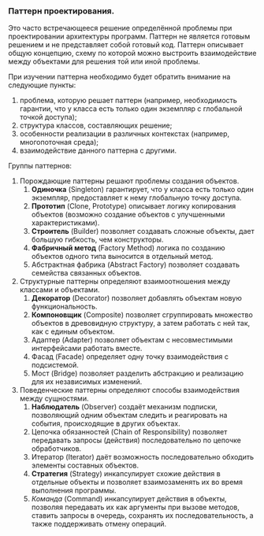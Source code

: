 ### Паттерн проектирования.
Это часто встречающееся решение определённой проблемы при проектировании архитектуры программ.
Паттерн не является готовым решением и не представляет собой готовый код.
Паттерн описывает общую концепцию, схему по которой можно выстроить взаимодействие между объектами для решения той или иной проблемы.

При изучении паттерна необходимо будет обратить внимание на следующие пункты:
1. проблема, которую решает паттерн (например, необходимость гарантии, что у класса есть только один экземпляр с глобальной точкой доступа);
2. структура классов, составляющих решение;
3. особенности реализации в различных контекстах (например, многопоточная среда);
4. взаимодействие данного паттерна с другими.

Группы паттернов:
1. Порождающие паттерны решают проблемы создания объектов.
    1. **Одиночка** (Singleton) гарантирует, что у класса есть только один экземпляр, предоставляет к нему глобальную точку доступа.
    2. **Прототип** (Clone, Prototype) описывает логику копирования объектов (возможно создание объектов с улучшенными характеристиками).
    3. **Строитель** (Builder) позволяет создавать сложные объекты, дает большую гибкость, чем конструкторы.
    4. **Фабричный метод** (Factory Method) логика по созданию объектов одного типа выносится в отдельный метод.
    5. Абстрактная фабрика (Abstract Factory) позволяет создавать семейства связанных объектов.
2. Структурные паттерны определяют взаимоотношения между классами и объектами.
    1. **Декоратор** (Decorator) позволяет добавлять объектам новую функциональность.
    2. **Компоновщик** (Composite) позволяет сгруппировать множество объектов в древовидную структуру, а затем работать с ней так, как с единым объектом.
    3. Адаптер (Adapter) позволяет объектам с несовместимыми интерфейсами работать вместе.
    4. Фасад (Facade) определяет одну точку взаимодействия с подсистемой.
    5. Мост (Bridge) позволяет разделить абстракцию и реализацию для их независимых изменений. 
3. Поведенческие паттерны определяют способы взаимодействия между сущностями.
    1. **Наблюдатель** (Observer) создаёт механизм подписки, позволяющий одним объектам следить и реагировать на события, происходящие в других объектах.
    2. Цепочка обязанностей (Chain of Responsibility) позволяет передавать запросы (действия) последовательно по цепочке обработчиков.
    3. Итератор (Iterator) даёт возможность последовательно обходить элементы составных объектов.
    4. **Стратегия** (Strategy) инкапсулирует схожие действия в отдельные объекты и позволяет взаимозаменять их во время выполнения программы.
    5. _Команда_ (Command) инкапсулирует действия в объекты, позволяя передавать их как аргументы при вызове методов, ставить запросы в очередь,
       сохранять их последовательность, а также поддерживать отмену операций.